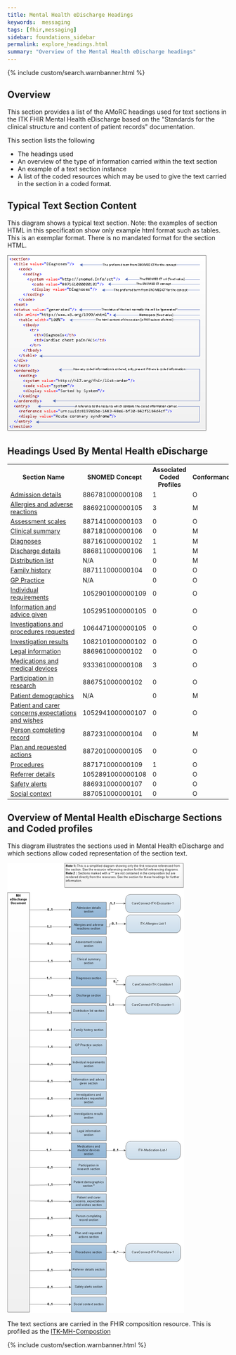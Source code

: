 ```yaml
---
title: Mental Health eDischarge Headings
keywords:  messaging
tags: [fhir,messaging]
sidebar: foundations_sidebar
permalink: explore_headings.html
summary: "Overview of the Mental Health eDischarge headings"
---
```


{% include custom/search.warnbanner.html %}

## Overview ##

This section provides a list of the AMoRC headings used for text sections in the ITK FHIR Mental Health eDischarge based on the "Standards for the clinical structure and content of patient records" documentation. 

This section lists the following

- The headings used
- An overview of the type of information carried within the text section
- An example of a text section instance
- A list of the coded resources which may be used to give the text carried in the section in a coded format. 
 
## Typical Text Section Content ##
This diagram shows a typical text section.
Note: the examples of section HTML in this specification show only example html format such as tables. This is an exemplar format. There is no mandated format for the section HTML. 

<img src="images/explore/section_description.png" style="width:90%;max-width: 90%;"/>
 
## Headings Used By Mental Health eDischarge ##

<table>
<tr>
<th>Section Name</th><th>SNOMED Concept</th><th>Associated Coded Profiles</th><th>Conformance</th></tr>
<tr><td><a href="explore_admission_details.html">Admission details</a></td><td>886781000000108</td><td>1</td><td>O</td></tr>
<tr><td><a href="explore_allergies_and_adverse_reactions.html">Allergies and adverse reactions</a></td><td>886921000000105</td><td>3</td><td>M</td></tr>
<tr><td><a href="explore_assessment_scales.html">Assessment scales</a></td><td>887141000000103</td><td>0</td><td>O</td></tr>
<tr><td><a href="explore_clinical_summary.html">Clinical summary</a></td><td>887181000000106</td><td>0</td><td>M</td></tr>
<tr><td><a href="explore_diagnosis.html">Diagnoses</a></td><td>887161000000102</td><td>1</td><td>M</td></tr>
<tr><td><a href="explore_discharge_details.html">Discharge details</a></td><td>886811000000106</td><td>1</td><td>M</td></tr>
<tr><td><a href="explore_distribution_list.html">Distribution list</a></td><td>N/A</td><td>0</td><td>M</td></tr>
<tr><td><a href="explore_family_history.html">Family history</a></td><td>887111000000104</td><td>0</td><td>O</td></tr>
<tr><td><a href="explore_gp_practice.html">GP Practice</a></td><td>N/A</td><td>0</td><td>O</td></tr>
<tr><td><a href="explore_individual_reqs.html">Individual requirements</a></td><td>1052901000000109</td><td>0</td><td>O</td></tr>
<tr><td><a href="explore_information_and_advice_given.html">Information and advice given</a></td><td>1052951000000105</td><td>0</td><td>O</td></tr>
<tr><td><a href="explore_invest_and_proc_req.html">Investigations and procedures requested</a></td><td>1064471000000105</td><td>0</td><td>O</td></tr>
<tr><td><a href="explore_invest_results.html">Investigation results</a></td><td>1082101000000102</td><td>0</td><td>O</td></tr>
<tr><td><a href="explore_legal_info.html">Legal information</a></td><td>886961000000102</td><td>0</td><td>O</td></tr>
<tr><td><a href="explore_medication.html">Medications and medical devices</a></td><td>933361000000108</td><td>3</td><td>O</td></tr>
<tr><td><a href="explore_part_research.html">Participation in research</a></td><td>886751000000102</td><td>0</td><td>O</td></tr>
<tr><td><a href="explore_patient_demographics.html">Patient demographics</a></td><td>N/A</td><td>0</td><td>M</td></tr>
<tr><td><a href="explore_pat_care_concerns.html">Patient and carer concerns,expectations and wishes</a></td><td>1052941000000107</td><td>0</td><td>O</td></tr>
<tr><td><a href="explore_per_com_record.html">Person completing record</a></td><td>887231000000104</td><td>0</td><td>M</td></tr>
<tr><td><a href="explore_plan_req_actions.html">Plan and requested actions</a></td><td>887201000000105</td><td>0</td><td>O</td></tr>
<tr><td><a href="explore_procedures.html">Procedures</a></td><td>887171000000109</td><td>1</td><td>O</td></tr>
<tr><td><a href="explore_referrer.html">Referrer details</a></td><td>1052891000000108</td><td>0</td><td>O</td></tr>
<tr><td><a href="explore_safety_alerts.html">Safety alerts</a></td><td>886931000000107</td><td>0</td><td>O</td></tr>
<tr><td><a href="explore_social_context.html">Social context</a></td><td>887051000000101</td><td>0</td><td>O</td></tr>
</table>

## Overview of Mental Health eDischarge Sections and Coded profiles ##
This diagram illustrates the sections used in Mental Health eDischarge and which sections allow coded representation of the section text. 


<img src="images/explore/MH_composition_overview.png" style="height:90%;max-height: 90%;"/>



The text sections are carried in the FHIR composition resource. 
This is profiled as the [ITK-MH-Compostion](https://fhir.nhs.uk/STU3/StructureDefinition/ITK-MH-Composition-1)


{% include custom/section.warnbanner.html %}


